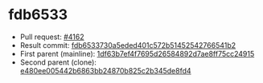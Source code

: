 # fdb6533
- Pull request: [#4162](https://github.com/MarlinFirmware/Marlin/pull/4162)
- Result commit: [fdb6533730a5eded401c572b51452542766541b2](https://github.com/MarlinFirmware/Marlin/commit/fdb6533730a5eded401c572b51452542766541b2)
- First parent (mainline): [1df63b7ef4f7695d26584892d7ae8ff75cc24915](https://github.com/MarlinFirmware/Marlin/commit/1df63b7ef4f7695d26584892d7ae8ff75cc24915)
- Second parent (clone): [e480ee005442b6863bb24870b825c2b345de8fd4](https://github.com/MarlinFirmware/Marlin/commit/e480ee005442b6863bb24870b825c2b345de8fd4)
